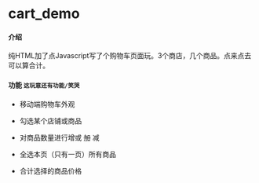# cart_demo

#### 介绍

纯HTML加了点Javascript写了个购物车页面玩。3个商店，几个商品。点来点去可以算合计。



#### 功能 `这玩意还有功能/笑哭`

- 移动端购物车外观

- 勾选某个店铺或商品

- 对商品数量进行增或 ~~加~~ 减

- 全选本页（只有一页）所有商品

- 合计选择的商品价格


